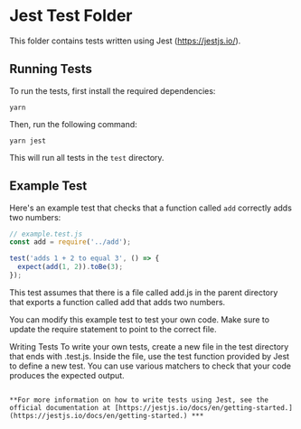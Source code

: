 # Jest Test Folder

This folder contains tests written using Jest (https://jestjs.io/).

## Running Tests

To run the tests, first install the required dependencies:

````
yarn
````
Then, run the following command:

````
yarn jest
````

This will run all tests in the `test` directory.

## Example Test


Here's an example test that checks that a function called `add` correctly adds two numbers:


```javascript
// example.test.js
const add = require('../add');

test('adds 1 + 2 to equal 3', () => {
  expect(add(1, 2)).toBe(3);
});
````
This test assumes that there is a file called add.js in the parent directory that exports a function called add that adds two numbers.

You can modify this example test to test your own code. Make sure to update the require statement to point to the correct file.

Writing Tests
To write your own tests, create a new file in the test directory that ends with .test.js. Inside the file, use the test function provided by Jest to define a new test. You can use various matchers to check that your code produces the expected output.

```

**For more information on how to write tests using Jest, see the official documentation at [https://jestjs.io/docs/en/getting-started.](https://jestjs.io/docs/en/getting-started.) ***
